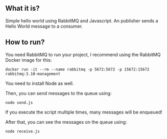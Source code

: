 ## What it is?
Simple hello world using RabbitMQ and Javascript. An publisher sends a Hello World message to a consumer.

## How to run?
You need RabbitMQ to run your project, I recommend using the RabbitMQ Docker image for this:

```
docker run -it --rm --name rabbitmq -p 5672:5672 -p 15672:15672 rabbitmq:3.10-management
```

You need to install Node as well.

Then, you can send messages to the queue using:
```
node send.js
```

If you execute the script multiple times, many messages will be enqueued!

After that, you can see the messages on the queue using:
```
node receive.js
```